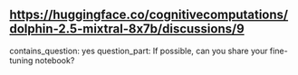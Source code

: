 ## https://huggingface.co/cognitivecomputations/dolphin-2.5-mixtral-8x7b/discussions/9

contains_question: yes
question_part: If possible, can you share your fine-tuning notebook?